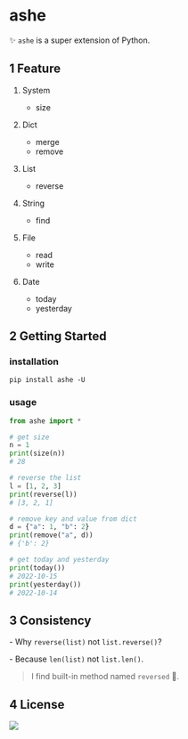 # ashe

✨ `ashe` is a super extension of Python.

## 1 Feature

1. System

   - size

2. Dict

   - merge
   - remove

3. List

   - reverse

4. String

   - find

5. File

   - read
   - write

6. Date

   - today
   - yesterday

## 2 Getting Started

### installation

```shell
pip install ashe -U
```

### usage

```Python
from ashe import *

# get size
n = 1
print(size(n))
# 28

# reverse the list
l = [1, 2, 3]
print(reverse(l))
# [3, 2, 1]

# remove key and value from dict
d = {"a": 1, "b": 2}
print(remove("a", d))
# {'b': 2}

# get today and yesterday
print(today())
# 2022-10-15
print(yesterday())
# 2022-10-14
```

## 3 Consistency

\- Why `reverse(list)` not `list.reverse()`?

\- Because `len(list)` not `list.len()`.

> I find built-in method named `reversed` 🤦‍.

## 4 License

[![](https://award.dovolopor.com?lt=License&rt=MIT&rbc=green)](./LICENSE)
